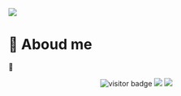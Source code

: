 ![](https://youpai.roccoshi.top/img/20200804214216.png)

# 🧐 Aboud me

📝
 
<p align="center">
<img src="https://visitor-badge.laobi.icu/badge?page_id=Lincest.Lincest" alt="visitor badge"/>
<a href="mailto:imroccoshi@gmail.com"><img src="https://img.shields.io/badge/gmail-imroccoshi%40gmail.com-red"></a>
<a href="https://roccoshi.top"><img src="https://img.shields.io/badge/blog-roccoshi-green"></a>
</p>

<p align="center">
  <img src="https://github-readme-stats.vercel.app/api?username=Lincest&show_icons=true" alt="">
</p>


